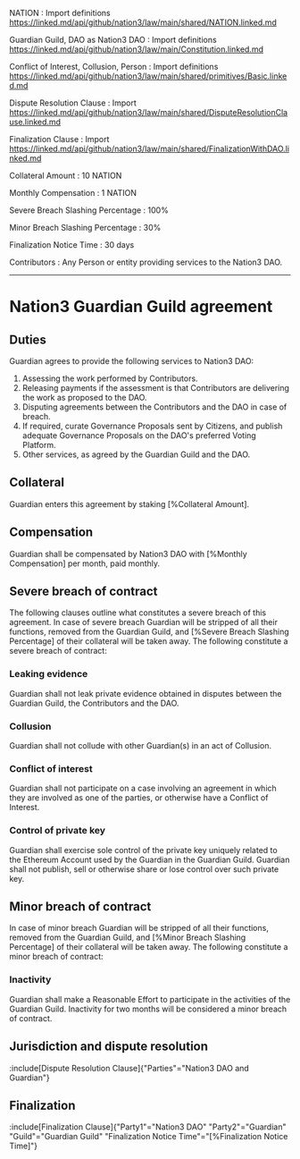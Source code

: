 NATION
: Import definitions https://linked.md/api/github/nation3/law/main/shared/NATION.linked.md

Guardian Guild, DAO as Nation3 DAO
: Import definitions https://linked.md/api/github/nation3/law/main/Constitution.linked.md

Conflict of Interest, Collusion, Person
: Import definitions https://linked.md/api/github/nation3/law/main/shared/primitives/Basic.linked.md

Dispute Resolution Clause
: Import https://linked.md/api/github/nation3/law/main/shared/DisputeResolutionClause.linked.md

Finalization Clause
: Import https://linked.md/api/github/nation3/law/main/shared/FinalizationWithDAO.linked.md

Collateral Amount
: 10 NATION

Monthly Compensation
: 1 NATION

Severe Breach Slashing Percentage
: 100%

Minor Breach Slashing Percentage
: 30%

Finalization Notice Time
: 30 days

Contributors
: Any Person or entity providing services to the Nation3 DAO.

---

# Nation3 Guardian Guild agreement

## Duties
Guardian agrees to provide the following services to Nation3 DAO:
1. Assessing the work performed by Contributors.
2. Releasing payments if the assessment is that Contributors are delivering the work as proposed to the DAO. 
3. Disputing agreements between the Contributors and the DAO in case of breach.
4. If required, curate Governance Proposals sent by Citizens, and publish adequate Governance Proposals on the DAO's preferred Voting Platform.
5. Other services, as agreed by the Guardian Guild and the DAO.

## Collateral
Guardian enters this agreement by staking [%Collateral Amount].

## Compensation
Guardian shall be compensated by Nation3 DAO with [%Monthly Compensation] per month, paid monthly.

## Severe breach of contract
The following clauses outline what constitutes a severe breach of this agreement. In case of severe breach Guardian will be stripped of all their functions, removed from the Guardian Guild, and [%Severe Breach Slashing Percentage] of their collateral will be taken away. The following constitute a severe breach of contract:

### Leaking evidence
Guardian shall not leak private evidence obtained in disputes between the Guardian Guild, the Contributors and the DAO.

### Collusion
Guardian shall not collude with other Guardian(s) in an act of Collusion.

### Conflict of interest
Guardian shall not participate on a case involving an agreement in which they are involved as one of the parties, or otherwise have a Conflict of Interest.

### Control of private key
Guardian shall exercise sole control of the private key uniquely related to the Ethereum Account used by the Guardian in the Guardian Guild. Guardian shall not publish, sell or otherwise share or lose control over such private key.

## Minor breach of contract
In case of minor breach Guardian will be stripped of all their functions, removed from the Guardian Guild, and [%Minor Breach Slashing Percentage] of their collateral will be taken away. The following constitute a minor breach of contract:

### Inactivity
Guardian shall make a Reasonable Effort to participate in the activities of the Guardian Guild. Inactivity for two months will be considered a minor breach of contract. 

## Jurisdiction and dispute resolution
:include[Dispute Resolution Clause]{"Parties"="Nation3 DAO and Guardian"}

## Finalization
:include[Finalization Clause]{"Party1"="Nation3 DAO" "Party2"="Guardian" "Guild"="Guardian Guild" "Finalization Notice Time"="[%Finalization Notice Time]"}